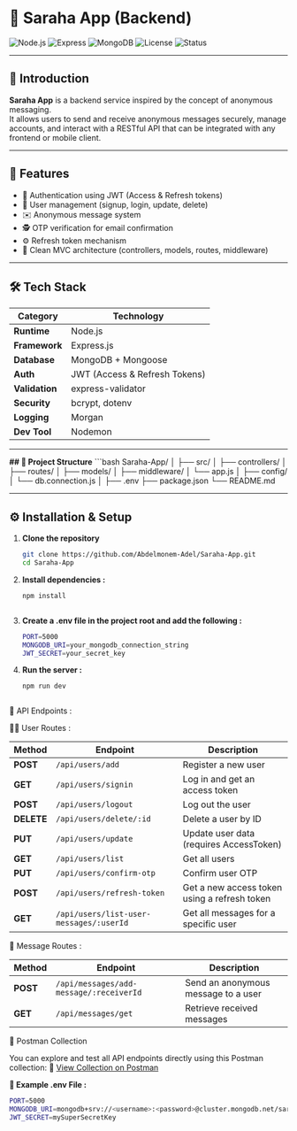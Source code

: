 # 💬 Saraha App (Backend)

![Node.js](https://img.shields.io/badge/Node.js-18.x-brightgreen)
![Express](https://img.shields.io/badge/Express-4.x-blue)
![MongoDB](https://img.shields.io/badge/Database-MongoDB-green)
![License](https://img.shields.io/badge/License-MIT-yellow)
![Status](https://img.shields.io/badge/Status-Active-success)

---

## 🧠 Introduction

**Saraha App** is a backend service inspired by the concept of anonymous messaging.  
It allows users to send and receive anonymous messages securely, manage accounts, and interact with a RESTful API that can be integrated with any frontend or mobile client.

---

## 🚀 Features

- 🔐 Authentication using JWT (Access & Refresh tokens)  
- 🧾 User management (signup, login, update, delete)  
- ✉️ Anonymous message system  
- 🕵️ OTP verification for email confirmation  
- ⚙️ Refresh token mechanism  
- 🧱 Clean MVC architecture (controllers, models, routes, middleware) 

---

## 🛠️ Tech Stack

| Category | Technology |
|-----------|-------------|
| **Runtime** | Node.js |
| **Framework** | Express.js |
| **Database** | MongoDB + Mongoose |
| **Auth** | JWT (Access & Refresh Tokens) |
| **Validation** | express-validator |
| **Security** | bcrypt, dotenv |
| **Logging** | Morgan |
| **Dev Tool** | Nodemon |

---

**## 📁 Project Structure**
    ```bash
Saraha-App/
│
├── src/
│   ├── controllers/
│   ├── routes/
│   ├── models/
│   ├── middleware/
│   └── app.js
│
├── config/
│   └── db.connection.js
│
├── .env
├── package.json
└── README.md



---

## ⚙️ Installation & Setup

1. **Clone the repository**
   ```bash
   git clone https://github.com/Abdelmonem-Adel/Saraha-App.git
   cd Saraha-App

   
2. **Install dependencies :**
   ```bash
   npm install



3. **Create a .env file in the project root and add the following :**
   ```bash
   PORT=5000
   MONGODB_URI=your_mongodb_connection_string
   JWT_SECRET=your_secret_key


4. **Run the server :**
   ```bash
   npm run dev



🔗 API Endpoints : 

  🧍‍♂️ User Routes :
    
| Method     | Endpoint                                | Description                                  |
| ---------- | --------------------------------------- | -------------------------------------------- |
| **POST**   | `/api/users/add`                        | Register a new user                          |
| **GET**    | `/api/users/signin`                     | Log in and get an access token               |
| **POST**   | `/api/users/logout`                     | Log out the user                             |
| **DELETE** | `/api/users/delete/:id`                 | Delete a user by ID                          |
| **PUT**    | `/api/users/update`                     | Update user data (requires AccessToken)      |
| **GET**    | `/api/users/list`                       | Get all users                                |
| **PUT**    | `/api/users/confirm-otp`                | Confirm user OTP                             |
| **POST**   | `/api/users/refresh-token`              | Get a new access token using a refresh token |
| **GET**    | `/api/users/list-user-messages/:userId` | Get all messages for a specific user         |



  💌 Message Routes : 

| Method   | Endpoint                                | Description                         |
| -------- | --------------------------------------- | ----------------------------------- |
| **POST** | `/api/messages/add-message/:receiverId` | Send an anonymous message to a user |
| **GET**  | `/api/messages/get`                     | Retrieve received messages          |


📮 Postman Collection

You can explore and test all API endpoints directly using this Postman collection:
🔗 [View Collection on Postman](https://assignment-3865.postman.co/workspace/Assignment-Workspace~a4ff418a-ffe2-484a-8986-c22a94223df8/collection/40681719-53596fe8-f6cf-49e7-ba80-7630e42c4b43?action=share&source=collection_link&creator=40681719)


**🧩 Example .env File :**
  ```bash
  PORT=5000
  MONGODB_URI=mongodb+srv://<username>:<password>@cluster.mongodb.net/saraha
  JWT_SECRET=mySuperSecretKey


  
